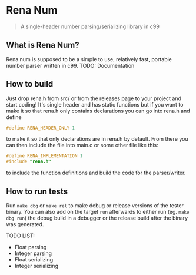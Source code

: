 # Rena Num
> A single-header number parsing/serializing library in c99

## What is Rena Num?
Rena num is supposed to be a simple to use, relatively fast, portable number
parser written in c99. TODO: Documentation

## How to build
Just drop rena.h from src/ or from the releases page to your project and start
coding!
It's single header and has static functions but if you want to make it so that
rena.h only contains declarations you can go into rena.h and define
```c
#define RENA_HEADER_ONLY 1
```
to make it so that only declarations are in rena.h by default. From there you
can then include the file into main.c or some other file like this:
```c
#define RENA_IMPLEMENTATION 1
#include "rena.h"
```
to include the function definitions and build the code for the parser/writer.

## How to run tests
Run ```make dbg``` or ```make rel``` to make debug or release versions of the
tester binary. You can also add on the target ```run``` afterwards to either
run (eg. ```make dbg run```) the debug build in a debugger or the release build
after the binary was generated.

TODO LIST:
- Float parsing
- Integer parsing
- Float serializing
- Integer serializing

